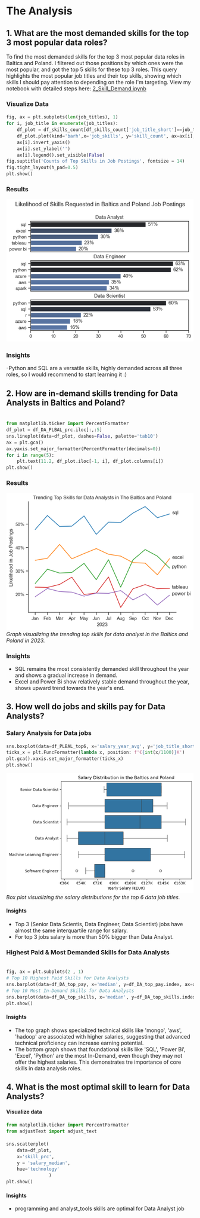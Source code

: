 # The Analysis
## 1. What are the most demanded skills for the top 3 most popular data roles?
To find the most demanded skills for the top 3 most popular data roles in Baltics and Poland. I filtered out those positions by which ones were the most popular, and got the top 5 skills for these top 3 roles. This query highlights the most popular job titles and their top skills, showing which skills I should pay attention to depending on the role I'm targeting.
View my notebook with detailed steps here:
[2_Skill_Demand.ipynb](https://github.com/OlegNowikov/Python_Data_Project/blob/main/3_Project/2_Skill_Demand.ipynb)
### Visualize Data
```Python
fig, ax = plt.subplots(len(job_titles), 1)
for i, job_title in enumerate(job_titles):
    df_plot = df_skills_count[df_skills_count['job_title_short']==job_title].head(5)
    df_plot.plot(kind='barh',x='job_skills', y='skill_count', ax=ax[i], title=job_title)
    ax[i].invert_yaxis()
    ax[i].set_ylabel('')
    ax[i].legend().set_visible(False)
fig.suptitle('Counts of Top Skills in Job Postings', fontsize = 14)
fig.tight_layout(h_pad=0.5)
plt.show()
```
### Results

![Visualization of Top Skills for Data roles](3_Project\Images\bp_skill_demand_all_roles.png)

### Insights
-Python and SQL are a versatile skills, highly demanded across all three roles, so I would recommend to start learning it :)

## 2. How are in-demand skills trending for Data Analysts in Baltics and Poland?
```python

from matplotlib.ticker import PercentFormatter
df_plot = df_DA_PLBAL_prc.iloc[:,:5]
sns.lineplot(data=df_plot, dashes=False, palette='tab10')
ax = plt.gca()
ax.yaxis.set_major_formatter(PercentFormatter(decimals=0))
for i in range(5):
    plt.text(11.2, df_plot.iloc[-1, i], df_plot.columns[i])
plt.show()

```
### Results

![Trending Top Skills for Data Analysts in the Baltics and Poland](3_Project\Images\Skills_in_demand_2023.png)
*Graph visualizing the trending top skills for data analyst in the Baltics and Poland in 2023.*

### Insights

- SQL remains the most consistently demanded skill throughout the year and shows a gradual increase in demand.
- Excel and Power Bi show relatively stable demand throughout the year, shows upward trend towards the year's end.

## 3. How well do jobs and skills pay for Data Analysts?
### Salary Analysis for Data jobs
```Python
sns.boxplot(data=df_PLBAL_top6, x='salary_year_avg', y='job_title_short', order=job_order)
ticks_x = plt.FuncFormatter(lambda x, position: f'€{int(x/1100)}K')
plt.gca().xaxis.set_major_formatter(ticks_x)
plt.show()

```
![Salary Distributions of Data Jobs in the Baltics and Poland](3_Project\Images\Salary_by_job.png)*Box plot visualizing the salary distributions for the top 6 data job titles.*

#### Insights
- Top 3 (Senior Data Scientis, Data Engineer, Data Scientist) jobs have almost the same interquartile range for salary.
- For top 3 jobs salary is more than 50% bigger than Data Analyst.

### Highest Paid & Most Demanded Skills for Data Analysts
```Python

fig, ax = plt.subplots(2 , 1)
# Top 10 Highest Paid Skills for Data Analysts
sns.barplot(data=df_DA_top_pay, x='median', y=df_DA_top_pay.index, ax=ax[0], hue='median', palette='dark:b_r', legend=False)
# Top 10 Most In-Demand Skills for Data Analysts
sns.barplot(data=df_DA_top_skills, x='median', y=df_DA_top_skills.index, ax=ax[1], hue='median', palette='light:b', legend=False)
plt.show()


```
#### Insights
- The top graph shows specialized technical skills like 'mongo', 'aws', 'hadoop' are associated with higher salaries, suggesting that advanced technical proficiency can increase earning potential.
- The bottom graph shows that foundational skills like 'SQL', 'Power Bi', 'Excel', 'Python' are the most In-Demand, even though they may not offer the highest salaries. This demonstrates tre importance of core skills in data analysis roles.

## 4. What is the most optimal skill to learn for Data Analysts?

#### Visualize data
```Python
from matplotlib.ticker import PercentFormatter
from adjustText import adjust_text

sns.scatterplot(
    data=df_plot,
    x='skill_prc',
    y = 'salary_median',
    hue='technology'         
                )
plt.show()
```
#### Insights
- programming and analyst_tools skills are optimal for Data Analyst job